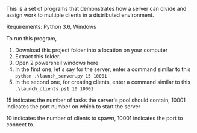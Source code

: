 This is a set of programs that demonstrates how a server can divide and assign work to multiple clients in a distributed environment.

Requirements: Python 3.6, Windows

To run this program,
  1. Download this project folder into a location on your computer
  2. Extract this folder. 
  3. Open 2 powershell windows here
  4. In the first one, let's say for the server, enter a command similar to this `python .\launch_server.py 15 10001`
  5. In the second one, for creating clients, enter a command similar to this `.\launch_clients.ps1 10 10001`
 
15 indicates the number of tasks the server's pool should contain, 10001 indicates the port number on which to start the server

10 indicates the number of clients to spawn, 10001 indicates the port to connect to. 